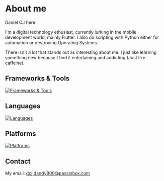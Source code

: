 # About me

Daniel CJ here.

I'm a digital technology ethusiast, currently lurking in the mobile development world, mainly Flutter. I also do scripting with Python either for automation or destroying Operating Systems.

There isn't a lot that stands out as interesting about me. I just like learning something new because I find it entertaining and addicting (Just like caffeine).


## Frameworks & Tools

[![Frameworks & Tools](https://skillicons.dev/icons?i=flutter,firebase,supabase,nodejs,git
)](https://skillicons.dev)


## Languages

[![Languages](https://skillicons.dev/icons?i=py,dart,java,postgres,sqlite,md,bash,regex
)](https://skillicons.dev)


## Platforms

[![Platforms](https://skillicons.dev/icons?i=vscode,atom,anaconda,figma,ps,materialui,github,githubactions,linux,ubuntu,debian,
)](https://skillicons.dev)


## Contact

My email: dcj.dandy800@passinbox.com
